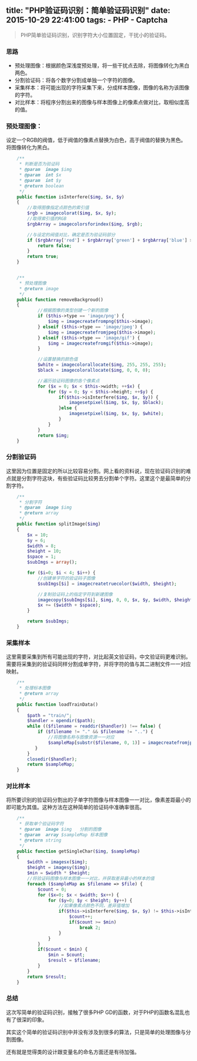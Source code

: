 title:      "PHP验证码识别：简单验证码识别"
date:       2015-10-29 22:41:00
tags:
    - PHP
    - Captcha
---

> PHP简单验证码识别，识别字符大小位置固定，干扰小的验证码。

### 思路
- 预处理图像：根据颜色深浅度预处理，将一些干扰点去除，将图像转化为黑白两色。
- 分割验证码：将各个数字分割成单独一个字符的图像。
- 采集样本：将可能出现的字符采集下来，分成样本图像，图像的名称为该图像的字符。
- 对比样本：将程序分割出来的图像与样本图像上的像素点做对比，取相似度高的值。

### 预处理图像：
设定一个RGB的阀值，低于阀值的像素点替换为白色，高于阀值的替换为黑色。将图像转化为黑白。
<!-- more -->

``` php
    /**
     * 判断是否为验证码
     * @param  image $img
     * @param  int $x   
     * @param  int $y   
     * @return boolean  
     */
    public function isInterfere($img, $x, $y)
    {
        //取得图像指定点颜色的索引值
        $rgb = imagecolorat($img, $x, $y);
        //取得索引值的RGB          
        $rgbArray = imagecolorsforindex($img, $rgb);    

        //与设定的阀值对比，确定是否为验证码部分
        if ($rgbArray['red'] + $rgbArray['green'] + $rgbArray['blue'] > 100) {
            return false;
        }
        return true;
    }


    /**
     * 预处理图像
     * @return image  
     */
    public function removeBackgroud()
    {
            //根据图像的类型创建一个新的图像
            if ($this->type == 'image/png') {
                $img = imagecreatefrompng($this->image);
            } elseif ($this->type == 'image/jpeg') {
                $img = imagecreatefromjpeg($this->image);
            } elseif ($this->type == 'image/gif') {
                $img = imagecreatefromgif($this->image);
            }

            //设置替换的颜色值
            $white = imagecolorallocate($img, 255, 255, 255);
            $black = imagecolorallocate($img, 0, 0, 0);

            //遍历验证码图像的各个像素点
            for ($x = 0; $x < $this->width; ++$x) {
                for ($y = 0; $y < $this->height; ++$y) {
                    if($this->isInterfere($img, $x, $y)) {
                        imagesetpixel($img, $x, $y, $black);
                    }else {
                        imagesetpixel($img, $x, $y, $white);
                    }
                }
            }
            return $img;
    }
```

### 分割验证码
这里因为位置是固定的所以比较容易分割。网上看的资料说，现在验证码识别的难点就是分割字符这块，有些验证码比较男去分割单个字符。这里这个是最简单的分割字符。

``` php
    /**
     * 分割字符
     * @param  image $img
     * @return array      
     */
    public function splitImage($img)
    {
        $x = 10;
        $y = 6;
        $width = 8;
        $height = 10;
        $space = 1;
        $subImgs = array();

        for ($i=0; $i < 4; $i++) {
            //创建单字符的验证码子图像
            $subImgs[$i] = imagecreatetruecolor($width, $height);

            //复制验证码上的指定字符到新建图像
            imagecopy($subImgs[$i], $img, 0, 0, $x, $y, $width, $height);
            $x += ($width + $space);
        }

        return $subImgs;
    }
```

### 采集样本
这里需要采集到所有可能出现的字符，对比起英文验证码，中文验证码更难识别。需要将采集到的验证码同样分割成单字符，并将字符的值与其二进制文件一一对应映射。

``` php
    /**
     * 处理标本图像
     * @return array
     */
    public function loadTrainData()
    {
        $path = "train/";
        $handler = opendir($path);  
        while (($filename = readdir($handler)) !== false) {  
            if ($filename != "." && $filename != "..") {  
                //将图像名称与图像资源一一对应
                $sampleMap[substr($filename, 0, 1)] = imagecreatefromjpeg($path.$filename);
           }  
        }
        closedir($handler);
        return $sampleMap;
    }
```

### 对比样本
将所要识别的验证码分割出的子单字符图像与样本图像一一对比，像素差距最小的即可能为其值。这种方法在这种简单的验证码中准确率很高。

``` php
    /**
     * 获取单个验证码字符
     * @param  image $img   分割的图像
     * @param  array $sampleMap 标本图像
     * @return string       
     */
    public function getSingleChar($img, $sampleMap)
    {
        $width = imagesx($img);
        $height = imagesy($img);
        $min = $width * $height;
        //将验证码图像与样本图像一一对比，并获取差异最小的样本的值
        foreach ($sampleMap as $filename => $file) {
            $count = 0;
            for ($x=0; $x < $width; $x++) {
                for ($y=0; $y < $height; $y++) {
                    //如果像素点颜色不同，差异值增加
                    if($this->isInterfere($img, $x, $y) != $this->isInterfere($file, $x, $y)) {
                        $count++;
                        if($count >= $min)
                            break 2;
                    }
                }
            }
            if($count < $min) {
                $min = $count;
                $result = $filename;
            }
        }
        return $result;
    }

```

### 总结

这次写简单的验证码识别，接触了很多PHP GD的函数，对于PHP的函数名混乱也有了很深的印象。

其实这个简单的验证码识别中并没有涉及到很多的算法，只是简单的处理图像与分割图像。

还有就是觉得类的设计跟变量名的命名方面还是有待加强。
